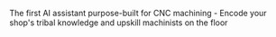 The first AI assistant purpose-built for CNC machining - Encode your shop's tribal knowledge and upskill machinists on the floor
